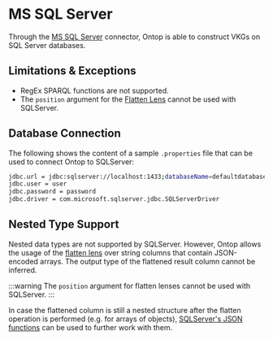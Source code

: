 # MS SQL Server

Through the [MS SQL Server](https://www.microsoft.com/en-us/sql-server) connector, Ontop is able to construct VKGs on SQL Server databases.


## Limitations & Exceptions

- RegEx SPARQL functions are not supported.
- The `position` argument for the [Flatten Lens](/guide/advanced/lenses#flattenlens) cannot be used with SQLServer.

## Database Connection

The following shows the content of a sample `.properties` file that can be used to connect Ontop to SQLServer:

```bash
jdbc.url = jdbc:sqlserver://localhost:1433;databaseName=defaultdatabase
jdbc.user = user
jdbc.password = password
jdbc.driver = com.microsoft.sqlserver.jdbc.SQLServerDriver
```

## Nested Type Support

Nested data types are not supported by SQLServer. However, Ontop allows the usage of the [flatten lens](/guide/advanced/lenses#flattenlens) over string columns that contain JSON-encoded arrays. The output type of the flattened result column cannot be inferred. 

:::warning
The `position` argument for flatten lenses cannot be used with SQLServer.
:::

In case the flattened column is still a nested structure after the flatten operation is performed (e.g. for arrays of objects), [SQLServer's JSON functions](https://learn.microsoft.com/en-us/sql/t-sql/functions/json-functions-transact-sql?view=sql-server-ver16) can be used to further work with them.
